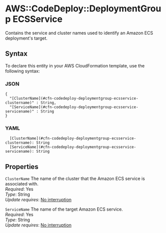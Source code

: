 # AWS::CodeDeploy::DeploymentGroup ECSService<a name="aws-properties-codedeploy-deploymentgroup-ecsservice"></a>

Contains the service and cluster names used to identify an Amazon ECS deployment's target\.

## Syntax<a name="aws-properties-codedeploy-deploymentgroup-ecsservice-syntax"></a>

To declare this entity in your AWS CloudFormation template, use the following syntax:

### JSON<a name="aws-properties-codedeploy-deploymentgroup-ecsservice-syntax.json"></a>

```
{
  "[ClusterName](#cfn-codedeploy-deploymentgroup-ecsservice-clustername)" : String,
  "[ServiceName](#cfn-codedeploy-deploymentgroup-ecsservice-servicename)" : String
}
```

### YAML<a name="aws-properties-codedeploy-deploymentgroup-ecsservice-syntax.yaml"></a>

```
  [ClusterName](#cfn-codedeploy-deploymentgroup-ecsservice-clustername): String
  [ServiceName](#cfn-codedeploy-deploymentgroup-ecsservice-servicename): String
```

## Properties<a name="aws-properties-codedeploy-deploymentgroup-ecsservice-properties"></a>

`ClusterName` <a name="cfn-codedeploy-deploymentgroup-ecsservice-clustername"></a>
The name of the cluster that the Amazon ECS service is associated with\.  
_Required_: Yes  
_Type_: String  
_Update requires_: [No interruption](https://docs.aws.amazon.com/AWSCloudFormation/latest/UserGuide/using-cfn-updating-stacks-update-behaviors.html#update-no-interrupt)

`ServiceName` <a name="cfn-codedeploy-deploymentgroup-ecsservice-servicename"></a>
The name of the target Amazon ECS service\.  
_Required_: Yes  
_Type_: String  
_Update requires_: [No interruption](https://docs.aws.amazon.com/AWSCloudFormation/latest/UserGuide/using-cfn-updating-stacks-update-behaviors.html#update-no-interrupt)
